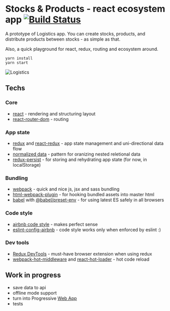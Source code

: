 # Stocks & Products - react ecosystem app [![Build Status](https://img.shields.io/travis/bubenshchykov/logistics-react-app/master.svg)](https://travis-ci.org/bubenshchykov/logistics-react-app)

A prototype of Logistics app. You can create stocks, products, and distribute products between stocks - as simple as that.

Also, a quick playground for react, redux, routing and ecosystem around.

```
yarn install
yarn start
```

![Logistics](https://media.giphy.com/media/13ofcTggHtvOEg/giphy.gif)

## Techs

### Core
* [react](https://reactjs.org/) - rendering and structuring layout
* [react-router-dom](https://www.npmjs.com/package/react-router-dom) - routing

### App state 
* [redux](https://redux.js.org/) and [react-redux](https://github.com/reactjs/react-redux) - app state management and uni-directional data flow
* [normalized data](https://redux.js.org/docs/recipes/reducers/NormalizingStateShape.html) - pattern for oranizing nested reletional data
* [redux-persist](https://github.com/rt2zz/redux-persist) - for storing and rehydrating app state (for now, in localStorage)

### Bundling
* [webpack](https://webpack.github.io/) - quick and nice js, jsx and sass bundling
* [html-webpack-plugin](https://github.com/jantimon/html-webpack-plugin) - for hooking bundled assets into master html
* [babel](https://babeljs.io/) with [@babel/preset-env](https://github.com/babel/babel/tree/master/packages/babel-preset-env) - for using latest ES safely in all browsers

### Code style
* [airbnb code style](https://github.com/airbnb/javascript) - makes perfect sense
* [eslint-config-airbnb](https://www.npmjs.com/package/eslint-config-airbnb) - code style works only when enforced by eslint :)

### Dev tools
* [Redux DevTools](https://chrome.google.com/webstore/detail/redux-devtools/lmhkpmbekcpmknklioeibfkpmmfibljd?hl=ru) - must-have browser extension when using redux
* [webpack-hot-middleware](https://github.com/glenjamin/webpack-hot-middleware) and [react-hot-loader](https://github.com/gaearon/react-hot-loader) - hot code reload

## Work in progress
* save data to api
* offline mode support
* turn into Progressive [Web App](https://developers.google.com/web/progressive-web-apps/)
* tests 
